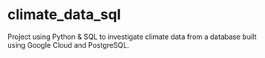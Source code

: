 # climate_data_sql
Project using Python &amp; SQL to investigate climate data from a database built using Google Cloud and PostgreSQL. 
